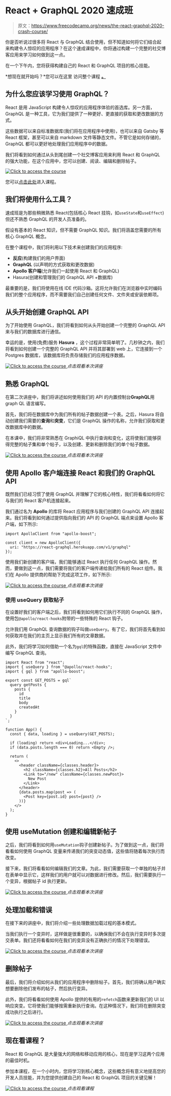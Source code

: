 # React + GraphQL 2020 速成班

> 原文：<https://www.freecodecamp.org/news/the-react-graphql-2020-crash-course/>

你是否听说过很多将 React 与 GraphQL 结合使用，但不知道如何将它们结合起来构建令人惊叹的应用程序？在这个速成课程中，你将通过构建一个完整的社交博客应用来学习如何做到这一点。

在一个下午内，您将获得构建自己的 React 和 GraphQL 项目的核心技能。

*想现在就开始吗？*您可以在这里 访问整个课程 **[。](https://courses.reedbarger.com/p/2020-react-graphql)**

## 为什么您应该学习使用 GraphQL？

React 是用 JavaScript 构建令人惊叹的应用程序体验的首选库。另一方面，GraphQL 是一种工具，它为我们提供了一种更好、更直接的获取和更改数据的方式。

这些数据可以来自标准数据库(我们将在应用程序中使用)，也可以来自 Gatsby 等 React 框架，甚至可以来自 markdown 文件等静态文件。不管它是如何存储的，GraphQL 都可以更好地处理我们应用程序中的数据。

我们将看到如何通过从头到尾创建一个社交博客应用来利用 React 和 GraphQL 的强大功能，在这个应用中，您可以创建、阅读、编辑和删除帖子。

[![Click to access the course](img/bee37bc6f424a8c86954a771cf11dbc6.png)](https://bit.ly/2020-react-graphql)

您可以[点击此处](https://courses.reedbarger.com/p/2020-react-graphql)进入课程。

## 我们将使用什么工具？️

速成班是为那些稍微熟悉 React(包括核心 React 挂钩，如`useState`和`useEffect`)但还不熟悉 GraphQL 的开发人员准备的。

假设有基本的 React 知识，但不需要 GraphQL 知识。我们将涵盖您需要的所有核心 GraphQL 概念。

在整个课程中，我们将利用以下技术来创建我们的应用程序:

*   **反应**(构建我们的用户界面)
*   **GraphQL** (以声明的方式获取和更改数据)
*   **Apollo 客户端**(允许我们一起使用 React 和 GraphQL)
*   Hasura(创建和管理我们的 GraphQL API +数据库)

最重要的是，我们将使用在线 IDE 代码沙箱。这将允许我们在浏览器中实时编码我们的整个应用程序，而不需要我们自己创建任何文件、文件夹或安装依赖项。

## 从头开始创建 GraphQL API

为了开始使用 GraphQL，我们将看到如何从头开始创建一个完整的 GraphQL API 来与我们的数据库进行通信。

幸运的是，使用(免费)服务 **Hasura** ，这个过程非常简单明了。几秒钟之内，我们将看到如何创建一个完整的 GraphQL API 并将其部署到 web 上，它连接到一个 Postgres 数据库，该数据库将负责存储我们的应用程序数据。

[![Click to access the course](img/3bc4d72ae48f7dc4bcc5694a0be99273.png) ](https://learn.codeartistry.io/courses/2020-react-graphql/lectures/19445637) *点击观看本次讲座*

## 熟悉 GraphQL

在第二次讲座中，我们将讲述如何使用我们的 API 的内置控制台**GraphQL**用 graph QL 语言编写。

首先，我们将在数据库中为我们所有的帖子数据创建一个表。之后，Hasura 将自动创建我们需要的**查询**和**突变**，它们是 GraphQL 操作的名称，允许我们获取和更改数据库中的数据。

在本课中，我们将非常熟悉在 GraphiQL 中执行查询和变化，这将使我们能够获得完整的帖子集和单个帖子，以及创建、更新和删除我们的单个帖子数据。

[![Click to access the course](img/be4f53a9acfff986d22335fbf4a56da1.png) ](https://learn.codeartistry.io/courses/2020-react-graphql/lectures/19445640) *点击观看本次讲座*

## 使用 Apollo 客户端连接 React 和我们的 GraphQL API

既然我们已经习惯了使用 GraphQL 并理解了它的核心特性，我们将看看如何将它与我们的 React 客户机连接起来。

我们通过名为 **Apollo** 的库将 React 应用程序与我们创建的 GraphQL API 连接起来。我们将看到如何通过提供指向我们的 API 的 GraphQL 端点来设置 Apollo 客户端，如下所示:

```
import ApolloClient from "apollo-boost";

const client = new ApolloClient({
  uri: "https://react-graphql.herokuapp.com/v1/graphql"
}); 
```

使用我们新创建的客户端，我们能够通过 React 执行任何 GraphQL 操作。然而，要做到这一点，我们需要将我们的客户端传递给我们所有的 React 组件。我们在 Apollo 提供商的帮助下完成这项工作，如下所示:

[![Click to access the course](img/195297563639f34a5379b0b3859cae60.png) ](https://learn.codeartistry.io/courses/2020-react-graphql/lectures/19445642) *点击观看本次讲座*

### 使用 useQuery 获取帖子

在设置好我们的客户端之后，我们将看到如何用它们执行不同的 GraphQL 操作，使用包`@apollo/react-hooks`附带的一些特殊的 React 钩子。

允许我们用 GraphQL 查询数据的钩子叫做`useQuery`。有了它，我们将首先看到如何获取并在我们的主页上显示我们所有的文章数据。

此外，我们将学习如何借助一个名为`gql`的特殊函数，直接在 JavaScript 文件中编写 GraphQL 查询。

```
import React from "react";
import { useQuery } from "@apollo/react-hooks";
import { gql } from "apollo-boost";

export const GET_POSTS = gql`
  query getPosts {
    posts {
      id
      title
      body
      createdAt
    }
  }
`;

function App() {
  const { data, loading } = useQuery(GET_POSTS);

  if (loading) return <div>Loading...</div>;
  if (data.posts.length === 0) return <Empty />;

  return (
    <>
      <header className={classes.header}>
        <h2 className={classes.h2}>All Posts</h2>
        <Link to="/new" className={classes.newPost}>
          New Post
        </Link>
      </header>
      {data.posts.map(post => (
        <Post key={post.id} post={post} />
      ))}
    </>
  );
} 
```

## 使用 useMutation 创建和编辑新帖子

之后，我们将看到如何用`useMutation`钩子创建新帖子。为了做到这一点，我们将看看如何使用 GraphQL 变量来传递我们的突变动态值，这些值将随着每次执行而改变。

接下来，我们将看看如何编辑我们的文章。为此，我们需要获取一个单独的帖子并在表单中显示它，这样我们的用户就可以对数据进行修改。然后，我们需要执行一个变异，根据帖子 id 执行更新。

[![Click to access the course](img/5e6a030937a34812f7e4c6f6b336d4b7.png) ](https://learn.codeartistry.io/courses/2020-react-graphql/lectures/19445643) *点击观看本次讲座*

## 处理加载和错误

在接下来的讲座中，我们将介绍一些处理数据加载过程的基本模式。

当我们执行一个变异时，这样做是很重要的，以确保我们不会在执行变异时多次提交表单。我们还将看看如何在我们的变异没有正确执行的情况下处理错误。

[![Click to access the course](img/d85c905b8dd8ca9876dc6dbab083a254.png) ](https://learn.codeartistry.io/courses/2020-react-graphql/lectures/19445638) *点击观看本次讲座*

## 删除帖子

最后，我们将介绍如何从我们的应用程序中删除帖子。首先，我们将确认用户确实想要删除他们发布的帖子，然后执行变异。

此外，我们将看看如何使用 Apollo 提供的有用的`refetch`函数来更新我们的 UI 以响应突变。它将使我们能够按需重新执行查询。在这种情况下，我们将在删除突变成功执行之后进行。

[![Click to access the course](img/6ce566e7d8b550bde4b033b95b41b10c.png) ](https://learn.codeartistry.io/courses/2020-react-graphql/lectures/19445639) *点击观看本次讲座*

## 现在看课程？

React 和 GraphQL 是大量强大的网络和移动应用的核心，现在是学习这两个应用的最佳时机。

参加本课程，在一个小时内，您将学习到核心概念，这些概念将有意义地提高您的开发人员技能，并为您提供创建自己的 React 和 GraphQL 项目的关键见解！

[![Click to access the course](img/90e2116d1057f7506cf82eccfa040a2f.png) ](https://bit.ly/2020-react-graphql) *点击观看课程*